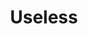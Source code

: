---
layout: list

title: Useless
slug: useless
permalink: /useless/
no_groups: true

description: > 
  쓰잘데기가 1은 있겠지
  
sitemap : false
---